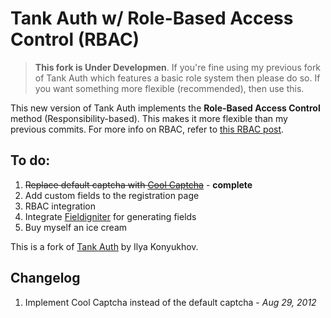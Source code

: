 Tank Auth w/ Role-Based Access Control (RBAC)
===================================================

> **This fork is Under Developmen**. If you're fine using my previous fork of Tank Auth which features a basic role system then please do so. If you want something more flexible (recommended), then use this.

This new version of Tank Auth implements the **Role-Based Access Control** method (Responsibility-based). This makes it more flexible than my previous commits. For more info on RBAC, refer to [this RBAC post](http://www.tonymarston.net/php-mysql/role-based-access-control.html).

To do:
------
1. <span style="text-decoration:line-through">Replace default captcha with [Cool Captcha](http://code.google.com/p/cool-php-captcha/)</span> - **complete**
2. Add custom fields to the registration page
3. RBAC integration
4. Integrate [Fieldigniter](https://github.com/enchance/Fieldigniter) for generating fields
5. Buy myself an ice cream

This is a fork of [Tank Auth](http://www.konyukhov.com/soft/tank_auth/) by Ilya Konyukhov.

Changelog
---------
1. Implement Cool Captcha instead of the default captcha - *Aug 29, 2012*